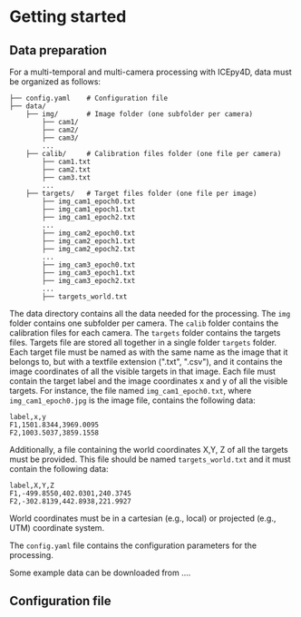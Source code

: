 # Getting started

## Data preparation

For a multi-temporal and multi-camera processing with ICEpy4D, data must be organized as follows:

```
├── config.yaml    # Configuration file
├── data/ 
    ├── img/       # Image folder (one subfolder per camera)
        ├── cam1/ 
        ├── cam2/ 
        ├── cam3/
        ...
    ├── calib/     # Calibration files folder (one file per camera)
        ├── cam1.txt
        ├── cam2.txt
        ├── cam3.txt
        ...
    ├── targets/   # Target files folder (one file per image)
        ├── img_cam1_epoch0.txt
        ├── img_cam1_epoch1.txt
        ├── img_cam1_epoch2.txt
        ...
        ├── img_cam2_epoch0.txt
        ├── img_cam2_epoch1.txt
        ├── img_cam2_epoch2.txt
        ...
        ├── img_cam3_epoch0.txt
        ├── img_cam3_epoch1.txt
        ├── img_cam3_epoch2.txt
        ...        
        ├── targets_world.txt
```

The data directory contains all the data needed for the processing. 
The `img` folder contains one subfolder per camera. 
The `calib` folder contains the calibration files for each camera. 
The `targets` folder contains the targets files. 
Targets file are stored all together in a single folder `targets` folder.
Each target file must be named as with the same name as the image that it belongs to, but with a textfile extension (".txt", ".csv"), and it contains the image coordinates of all the visible targets in that image.
Each file must contain the target label and the image coordinates x and y of all the visible targets.
For instance, the file named `img_cam1_epoch0.txt`, where `img_cam1_epoch0.jpg` is the image file, contains the following data:

```
label,x,y
F1,1501.8344,3969.0095
F2,1003.5037,3859.1558
```

Additionally, a file containing the world coordinates X,Y, Z of all the targets must be provided. This file should be named `targets_world.txt` and it must contain the following data:

```
label,X,Y,Z
F1,-499.8550,402.0301,240.3745
F2,-302.8139,442.8938,221.9927
```
World coordinates must be in a cartesian (e.g., local) or projected (e.g., UTM) coordinate system. 

The `config.yaml` file contains the configuration parameters for the processing.


Some example data can be downloaded from ....

## Configuration file